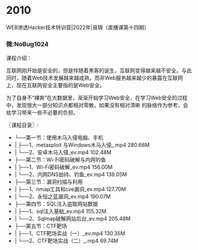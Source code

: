 # 2010
WEB渗透Hacker技术特训营|2022年|易锦（直播课第十四期）
### 微:NoBug1024 


课程介绍：

互联网刚开始是安全的，但是伴随着黑客的诞生，互联网变得越来越不安全。与此同时，随着Web技术发展越来越成熟，而非Web服务越来越少的暴露在互联网上，现在互联网安全主要指的是Web安全。

为了自身不“裸奔”在大数据里，渐渐开始学习Web安全，在学习Web安全的过程中，发现很大一部分知识点都相对零散，如果没有相对清晰 的脉络作为参考，会给学习带来一些不必要的负担。


〖课程目录〗:

- └──第一节：使用木马入侵电脑、手机  
- |   ├──1、metasploit 与Windows木马入侵_.mp4  280.68M
- |   └──2、安卓木马入侵_ev.mp4  102.48M
- ├──第二节：Wi-Fi密码破解与内网钓鱼  
- |   ├──1、Wi-Fi密码破解_ev.mp4  156.00M
- |   └──2、内网DNS劫持、钓鱼_ev.mp4  138.05M
- ├──第三节：漏洞扫描与利用  
- |   ├──1、nmap工具和cve漏洞_ev.mp4  127.70M
- |   └──2、永恒之蓝漏洞_ev.mp4  190.07M
- ├──第四节：SQL注入盗取网站数据  
- |   ├──1、sql注入基础_ev.mp4  155.32M
- |   └──2、Sqlmap破解网站后台_ev.mp4  205.48M
- ├──第五节：CTF靶场  
- |   ├──1、CTF靶场实战（一）_ev.mp4  130.35M
- |   └──2、CTF靶场实战（二）_.mp4  69.74M
